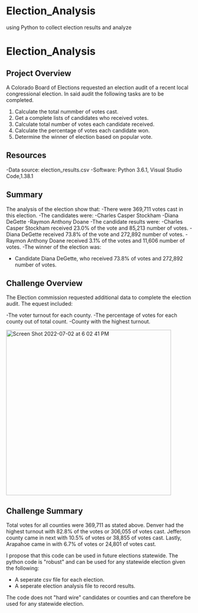 # Election_Analysis
using Python to collect election results and analyze
# Election_Analysis

## Project Overview
A Colorado Board of Elections requested an election audit of a recent local congressional election.
In said audit the following tasks are to be completed.

1. Calculate the total nummber of votes cast.
2. Get a complete lists of candidates who received votes.
3. Calculate total number of votes each candidate received.
4. Calculate the percentage of votes each candidate won.
5. Determine the winner of election based on popular vote.

## Resources 
-Data source: election_results.csv
-Software: Python 3.6.1, Visual Studio Code,1.38.1

## Summary
The analysis of the election show that:
-There were 369,711 votes cast in this election.
-The candidates were:
  -Charles Casper Stockham
  -Diana DeGette
  -Raymon Anthony Doane
-The candidate results were:
  -Charles Casper Stockham received 23.0% of the vote and 85,213 number of votes.
  -Diana DeGette received 73.8% of the vote and 272,892 number of votes.
  -Raymon Anthony Doane received 3.1% of the votes and 11,606 number of votes.
-The winner of the election was:
  - Candidate Diana DeGette, who received 73.8% of votes and 272,892 number of votes.
  
## Challenge Overview
The Election commission requested additional data to complete the election audit. The equest included:

-The voter turnout for each county.
-The percentage of votes for each county out of total count.
-County with the highest turnout.


<img width="446" alt="Screen Shot 2022-07-02 at 6 02 41 PM" src="https://user-images.githubusercontent.com/107623913/177210110-92f5b111-62d7-44d1-a930-751c69da206e.png">

## Challenge Summary

Total votes for all counties were 369,711 as stated above. Denver had the highest turnout with 82.8% of the votes or 306,055 of votes cast. Jefferson county came in next with 10.5% of votes or 38,855 of votes cast. Lastly, Arapahoe came in with 6.7% of votes or 24,801 of votes cast.

I propose that this code can be used in future elections statewide. The python code is "robust" and can be used for any statewide election given the following:
- A seperate csv file for each election.
- A seperate election analysis file to record results.


The code does not "hard wire" candidates or counties and can therefore be used for any statewide election.




